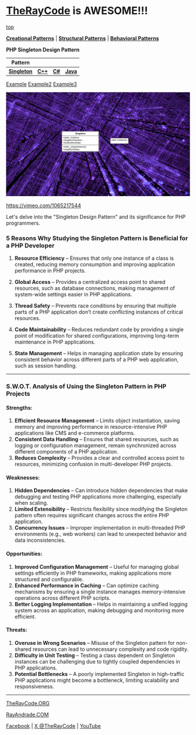 # [TheRayCode](../../../README.md) is AWESOME!!!

[top](../README.md)

**[Creational Patterns](../README.md)** | **[Structural Patterns](../../Structural/README.md)** | **[Behavioral Patterns](../../Behavioral/README.md)**

**PHP Singleton Design Pattern**

|Pattern|   |   |   |
|---|---|---|---|
|  [**Singleton**](README.md) | [**C++**](../../../CPP/Creational/Singleton/README.md) | [**C#**](../../../Csharp/Creational/Singleton/README.md) | [**Java**](../../../Java/Creational/Singleton/README.md) |

[Example](Example/README.md) [Example2](Example2/README.md) [Example3](Example3/README.md)

![UML](s_00000.png)

https://vimeo.com/1065217544


Let's delve into the "Singleton Design Pattern" and its significance for PHP programmers.

### **5 Reasons Why Studying the Singleton Pattern is Beneficial for a PHP Developer**  

1. **Resource Efficiency** – Ensures that only one instance of a class is created, reducing memory consumption and improving application performance in PHP projects.  

2. **Global Access** – Provides a centralized access point to shared resources, such as database connections, making management of system-wide settings easier in PHP applications.  

3. **Thread Safety** – Prevents race conditions by ensuring that multiple parts of a PHP application don’t create conflicting instances of critical resources.  

4. **Code Maintainability** – Reduces redundant code by providing a single point of modification for shared configurations, improving long-term maintenance in PHP applications.  

5. **State Management** – Helps in managing application state by ensuring consistent behavior across different parts of a PHP web application, such as session handling.  

---  

### **S.W.O.T. Analysis of Using the Singleton Pattern in PHP Projects**  

#### **Strengths:**  
1. **Efficient Resource Management** – Limits object instantiation, saving memory and improving performance in resource-intensive PHP applications like CMS and e-commerce platforms.  
2. **Consistent Data Handling** – Ensures that shared resources, such as logging or configuration management, remain synchronized across different components of a PHP application.  
3. **Reduces Complexity** – Provides a clear and controlled access point to resources, minimizing confusion in multi-developer PHP projects.  

#### **Weaknesses:**  
1. **Hidden Dependencies** – Can introduce hidden dependencies that make debugging and testing PHP applications more challenging, especially when scaling.  
2. **Limited Extensibility** – Restricts flexibility since modifying the Singleton pattern often requires significant changes across the entire PHP application.  
3. **Concurrency Issues** – Improper implementation in multi-threaded PHP environments (e.g., web workers) can lead to unexpected behavior and data inconsistencies.  

#### **Opportunities:**  
1. **Improved Configuration Management** – Useful for managing global settings efficiently in PHP frameworks, making applications more structured and configurable.  
2. **Enhanced Performance in Caching** – Can optimize caching mechanisms by ensuring a single instance manages memory-intensive operations across different PHP scripts.  
3. **Better Logging Implementation** – Helps in maintaining a unified logging system across an application, making debugging and monitoring more efficient.  

#### **Threats:**  
1. **Overuse in Wrong Scenarios** – Misuse of the Singleton pattern for non-shared resources can lead to unnecessary complexity and code rigidity.  
2. **Difficulty in Unit Testing** – Testing a class dependent on Singleton instances can be challenging due to tightly coupled dependencies in PHP applications.  
3. **Potential Bottlenecks** – A poorly implemented Singleton in high-traffic PHP applications might become a bottleneck, limiting scalability and responsiveness.  

---


[TheRayCode.ORG](https://www.TheRayCode.org)  

[RayAndrade.COM](https://www.RayAndrade.com)

[Facebook](https://www.facebook.com/TheRayCode/) | [X @TheRayCode](https://www.x.com/TheRayCode/) | [YouTube](https://www.youtube.com/TheRayCode/)


